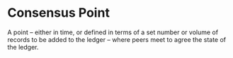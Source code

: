 # Consensus Point

A point – either in time, or defined in terms of a set number or volume of
records to be added to the ledger – where peers meet to agree the state of
the ledger.


